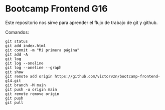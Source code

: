 # Bootcamp Frontend G16

Este repositorio nos sirve para aprender el flujo de trabajo de git y github.

Comandos:

    git status
    git add index.html
    git commit -m "Mi primera página"
    git add -A
    git log
    git log --oneline
    git log --oneline --graph
    git show
    git remote add origin https://github.com/victorvzn/bootcamp-frontend-g14.git
    git branch -M main
    git push -u origin main
    git remote remove origin
    git push
    git pull
